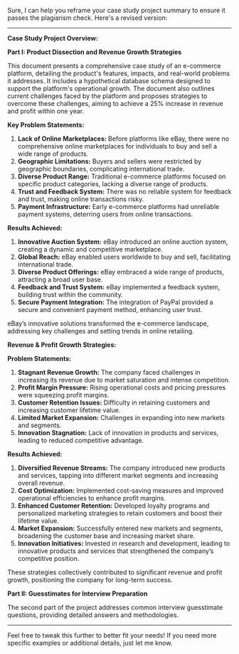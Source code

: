 Sure, I can help you reframe your case study project summary to ensure it passes the plagiarism check. Here's a revised version:

---

**Case Study Project Overview:**

**Part I: Product Dissection and Revenue Growth Strategies**

This document presents a comprehensive case study of an e-commerce platform, detailing the product's features, impacts, and real-world problems it addresses. It includes a hypothetical database schema designed to support the platform's operational growth. The document also outlines current challenges faced by the platform and proposes strategies to overcome these challenges, aiming to achieve a 25% increase in revenue and profit within one year.

**Key Problem Statements:**

1. **Lack of Online Marketplaces:** Before platforms like eBay, there were no comprehensive online marketplaces for individuals to buy and sell a wide range of products.
2. **Geographic Limitations:** Buyers and sellers were restricted by geographic boundaries, complicating international trade.
3. **Diverse Product Range:** Traditional e-commerce platforms focused on specific product categories, lacking a diverse range of products.
4. **Trust and Feedback System:** There was no reliable system for feedback and trust, making online transactions risky.
5. **Payment Infrastructure:** Early e-commerce platforms had unreliable payment systems, deterring users from online transactions.

**Results Achieved:**

1. **Innovative Auction System:** eBay introduced an online auction system, creating a dynamic and competitive marketplace.
2. **Global Reach:** eBay enabled users worldwide to buy and sell, facilitating international trade.
3. **Diverse Product Offerings:** eBay embraced a wide range of products, attracting a broad user base.
4. **Feedback and Trust System:** eBay implemented a feedback system, building trust within the community.
5. **Secure Payment Integration:** The integration of PayPal provided a secure and convenient payment method, enhancing user trust.

eBay’s innovative solutions transformed the e-commerce landscape, addressing key challenges and setting trends in online retailing.

**Revenue & Profit Growth Strategies:**

**Problem Statements:**

1. **Stagnant Revenue Growth:** The company faced challenges in increasing its revenue due to market saturation and intense competition.
2. **Profit Margin Pressure:** Rising operational costs and pricing pressures were squeezing profit margins.
3. **Customer Retention Issues:** Difficulty in retaining customers and increasing customer lifetime value.
4. **Limited Market Expansion:** Challenges in expanding into new markets and segments.
5. **Innovation Stagnation:** Lack of innovation in products and services, leading to reduced competitive advantage.

**Results Achieved:**

1. **Diversified Revenue Streams:** The company introduced new products and services, tapping into different market segments and increasing overall revenue.
2. **Cost Optimization:** Implemented cost-saving measures and improved operational efficiencies to enhance profit margins.
3. **Enhanced Customer Retention:** Developed loyalty programs and personalized marketing strategies to retain customers and boost their lifetime value.
4. **Market Expansion:** Successfully entered new markets and segments, broadening the customer base and increasing market share.
5. **Innovation Initiatives:** Invested in research and development, leading to innovative products and services that strengthened the company’s competitive position.

These strategies collectively contributed to significant revenue and profit growth, positioning the company for long-term success.

**Part II: Guesstimates for Interview Preparation**

The second part of the project addresses common interview guesstimate questions, providing detailed answers and methodologies.

---

Feel free to tweak this further to better fit your needs! If you need more specific examples or additional details, just let me know.
